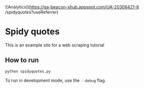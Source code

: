 ![Analytics](https://ga-beacon-shub.appspot.com/UA-20306421-8
/spidyquotes?useReferrer)


# Spidy quotes

This is an example site for a web scraping tutorial


## How to run

    python spidyquotes.py

To run in development mode, use the `--debug` flag.
